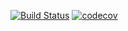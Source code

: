 [![Build Status](https://travis-ci.org/linnylin92/statCognition.svg?branch=master)](https://travis-ci.org/linnylin92/statCognition)
[![codecov](https://codecov.io/gh/linnylin92/statCognition/branch/master/graph/badge.svg)](https://codecov.io/gh/linnylin92/statCognition)
